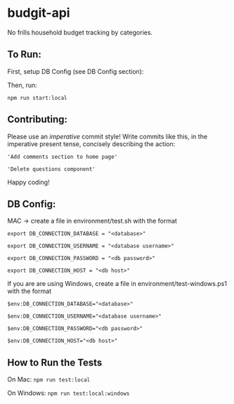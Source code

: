# budgit-api

No frills household budget tracking by categories.

## To Run:

First, setup DB Config (see DB Config section):

Then, run:

`npm run start:local`

## Contributing:

Please use an _imperative_ commit style!
Write commits like this, in the imperative present tense, concisely describing the action:

`'Add comments section to home page'`

`'Delete questions component'`

Happy coding!

## DB Config:

MAC -> create a file in environment/test.sh with the format

```
export DB_CONNECTION_DATABASE = "<database>"
  
export DB_CONNECTION_USERNAME = "<database username>"
  
export DB_CONNECTION_PASSWORD = "<db password>"
  
export DB_CONNECTION_HOST = "<db host>" 
```
  
 If you are are using Windows, create a file in environment/test-windows.ps1 with the format

```
$env:DB_CONNECTION_DATABASE="<database>"
  
$env:DB_CONNECTION_USERNAME="<database username>"
  
$env:DB_CONNECTION_PASSWORD="<db password>"
  
$env:DB_CONNECTION_HOST="<db host>"
```

## How to Run the Tests
On Mac:
`npm run test:local`

On Windows:
`npm run test:local:windows`
